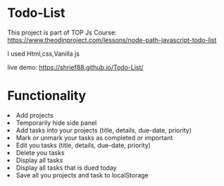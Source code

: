 # Todo-List
This project is part of TOP Js Course: https://www.theodinproject.com/lessons/node-path-javascript-todo-list

I used Html,css,Vanilla js

live demo: https://shrief88.github.io/Todo-List/

# Functionality

<li>Add projects</li>
<li>Temporarily hide side panel</li>
<li>Add tasks into your projects (title, details, due-date, priority)</li>
<li>Mark or unmark your tasks as completed or important</li>
<li>Edit you tasks (title, details, due-date, priority)</li>
<li>Delete you tasks</li>
<li>Display all tasks</li>
<li>Display all tasks that is dued today</li>
<li>Save all you projects and task to localStorage</li>


